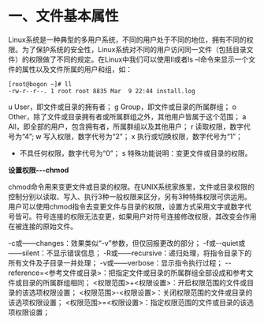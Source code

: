 # 一、文件基本属性
Linux系统是一种典型的多用户系统，不同的用户处于不同的地位，拥有不同的权限。为了保护系统的安全性，Linux系统对不同的用户访问同一文件（包括目录文件）的权限做了不同的规定。在Linux中我们可以使用ll或者ls –l命令来显示一个文件的属性以及文件所属的用户和组，如：


```
[root@bogon ~]# ll 
-rw-r--r--. 1 root root 8835 Mar  9 22:44 install.log

```

u User，即文件或目录的拥有者；
g Group，即文件或目录的所属群组； 
o Other，除了文件或目录拥有者或所属群组之外，其他用户皆属于这个范围； a All，即全部的用户，包含拥有者，所属群组以及其他用户； 
r 读取权限，数字代号为“4”; 
w 写入权限，数字代号为“2”； 
x 执行或切换权限，数字代号为“1”； 
- 不具任何权限，数字代号为“0”； 
s 特殊功能说明：变更文件或目录的权限。


**设置权限---chmod**

chmod命令用来变更文件或目录的权限。在UNIX系统家族里，文件或目录权限的控制分别以读取、写入、执行3种一般权限来区分，另有3种特殊权限可供运用。用户可以使用chmod指令去变更文件与目录的权限，设置方式采用文字或数字代号皆可。符号连接的权限无法变更，如果用户对符号连接修改权限，其改变会作用在被连接的原始文件。

-c或——changes：效果类似“-v”参数，但仅回报更改的部分； 
-f或--quiet或——silent：不显示错误信息； 
-R或——recursive：递归处理，将指令目录下的所有文件及子目录一并处理； -v或——verbose：显示指令执行过程； 
--reference=<参考文件或目录>：把指定文件或目录的所属群组全部设成和参考文件或目录的所属群组相同； 
<权限范围>+<权限设置>：开启权限范围的文件或目录的该选项权限设置； 
<权限范围>-<权限设置>：关闭权限范围的文件或目录的该选项权限设置； 
<权限范围>=<权限设置>：指定权限范围的文件或目录的该选项权限设置；


